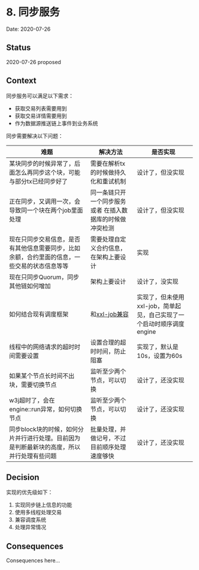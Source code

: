 # 8. 同步服务

Date: 2020-07-26

## Status

2020-07-26 proposed

## Context

同步服务可以满足以下需求：
 - 获取交易列表需要用到
 - 获取交易详情需要用到
 - 作为数据源推送链上事件到业务系统

同步需要解决以下问题：

| 难题 | 解决方法 | 是否实现 | 
| --- | --- | --- | 
| 某块同步的时候异常了，后面怎么再同步这个块，可能与部分tx已经同步好了 | 需要在解析tx的时候做持久化和重试机制 | 设计了，但没实现 |
| 正在同步，又调用一次，会导致同一个块在两个job里面处理 | 同一条链只开一个同步服务 或者 在插入数据库的时候做冲突检测| 设计了，但没实现 |
| 现在只同步交易信息，是否有其他信息需要同步，比如余额，合约里面的信息，一些交易的状态信息等等 | 需要处理自定义合约信息，在架构上要设计 | 实现 |
| 现在只同步Quorum，同步其他链如何增加 | 架构上要设计 | 设计了，没实现 | 
| 如何结合现有调度框架 | 和[xxl-job兼容](https://github.com/xuxueli/xxl-job)| 实现了，但未使用xxl-job，简单起见，自己实现了一个启动时顺序调度engine |
| 线程中的网络请求的超时时间需要设置 | 设置合理的超时时间，防止阻塞 | 实现了，默认是10s，设置为60s |
| 如果某个节点长时间不出块，需要切换节点 | 监听至少两个节点，可以切换 | 设计了，还没实现 |
| w3j超时了，会在engine::run异常，如何切换节点| 监听至少两个节点，可以切换 | 设计了，还没实现 |
| 同步block块的时候，如何分片并行进行处理。目前因为是判断最新块的高度，所以并行处理有些问题 | 批量处理，并做记号，不过目前顺序处理速度够快 | 设计了，还没实现 |

## Decision

实现的优先级如下：
1. 实现同步链上信息的功能
2. 使用多线程处理交易
3. 兼容调度系统
4. 处理异常情况


## Consequences

Consequences here...
